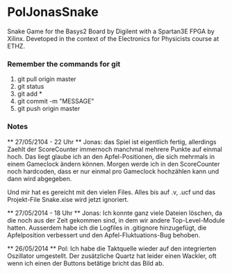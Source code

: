 PolJonasSnake
=============

Snake Game for the Basys2 Board by Digilent with a Spartan3E FPGA by Xilinx. Devetoped in the context of the Electronics for Physicists course at ETHZ.

### Remember the commands for git

1. git pull origin master
2. git status
3. git add *
4. git commit -m "MESSAGE"
5. git push origin master

### Notes

** 27/05/2104 - 22 Uhr **
Jonas: das Spiel ist eigentlich fertig, allerdings Zaehlt der ScoreCounter immernoch manchmal mehrere Punkte auf einmal hoch. Das liegt glaube ich an den Apfel-Positionen, die sich mehrmals in einem Gameclock ändern können. Morgen werde ich in den ScoreCounter noch hardcoden, dass er nur einmal pro Gameclock hochzählen kann und dann wird abgegeben.

Und mir hat es gereicht mit den vielen Files. Alles bis auf .v, .ucf und das Projekt-File Snake.xise wird jetzt ignoriert.

** 27/05/2014 - 18 Uhr **
Jonas: Ich konnte ganz viele Dateien löschen, da die noch aus der Zeit gekommen sind, in dem wir andere Top-Level-Module hatten. Ausserdem habe ich die Logfiles in .gitignore hinzugefügt, die Apfelposition verbessert und den Apfel-Fluktuations-Bug behoben.

** 26/05/2014 **
Pol: Ich habe die Taktquelle wieder auf den integrierten Oszillator umgestellt. Der zusätzliche Quartz hat leider einen Wackler, oft wenn ich einen der Buttons betätige bricht das Bild ab.


